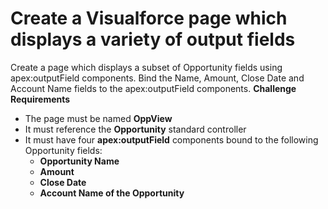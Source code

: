 # Create a Visualforce page which displays a variety of output fields
Create a page which displays a subset of Opportunity fields using apex:outputField components. Bind the Name, Amount, Close Date and Account Name fields to the apex:outputField components.
**Challenge Requirements**

* The page must be named **OppView**
* It must reference the **Opportunity** standard controller
* It must have four **apex:outputField** components bound to the following Opportunity fields:
    * **Opportunity Name**
    * **Amount**
    * **Close Date**
    * **Account Name of the Opportunity**
